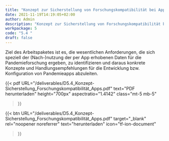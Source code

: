 ```yaml
---
title: "Konzept zur Sicherstellung von Forschungskompatibilität bei Apps"
date: 2021-11-19T14:19:05+02:00
author: Admin
description: "Konzept zur Sicherstellung von Forschungskompatibilität bei Apps"
workpackage: 5
code: "5.4 "
draft: false
---
```


Ziel des Arbeitspaketes ist es, die wesentlichen Anforderungen, die sich speziell der (Nach-)nutzung der per App erhobenen Daten für die Pandemieforschung ergeben, zu identifizieren und daraus konkrete Konzepte und Handlungsempfehlungen für die Entwicklung bzw. Konfiguration von Pandemieapps abzuleiten.

{{< pdf
    URL="/deliverables/D5.4_Konzept-Sicherstellung_Forschungskompatibilität_Apps.pdf"
    text="PDF herunterladen"
    height="700px"
    aspectratio="1.4142"
    class="mt-5 mb-5"
>}}


{{< btn
    URL="/deliverables/D5.4_Konzept-Sicherstellung_Forschungskompatibilität_Apps.pdf"
    target="_blank"
    rel="noopener noreferrer"
    text="herunterladen"
    icon="tf-ion-document"
>}}
